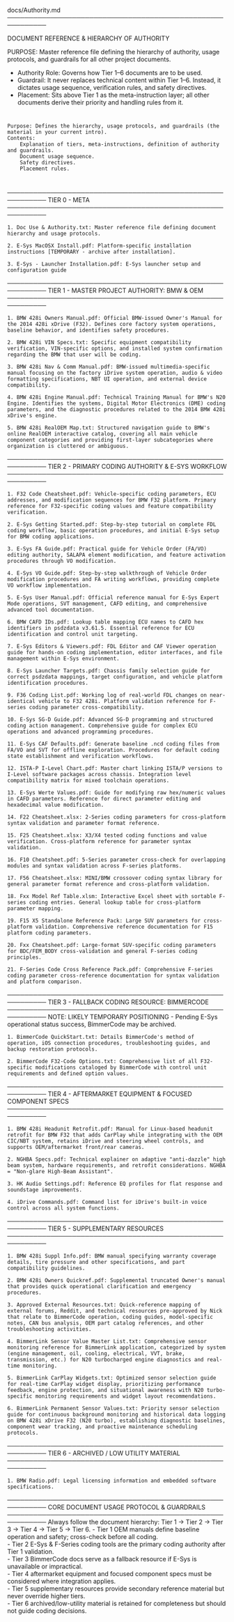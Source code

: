 docs/Authority.md
───────────────────────────────────────────────────────────

DOCUMENT REFERENCE & HIERARCHY OF AUTHORITY

PURPOSE:
Master reference file defining the hierarchy of authority, usage protocols, and guardrails for all other project documents.  
- Authority Role: Governs how Tier 1–6 documents are to be used.  
- Guardrail: It never replaces technical content within Tier 1–6. Instead, it dictates usage sequence, verification rules, and safety directives.  
- Placement: Sits above Tier 1 as the meta-instruction layer; all other documents derive their priority and handling rules from it.

# 
    Purpose: Defines the hierarchy, usage protocols, and guardrails (the material in your current intro).
    Contents:
        Explanation of tiers, meta-instructions, definition of authority and guardrails.
        Document usage sequence.
        Safety directives.
        Placement rules.
#

───────────────────────────────────────────────────────────
TIER 0 - META
───────────────────────────────────────────────────────────

    1. Doc Use & Authority.txt: Master reference file defining document hierarchy and usage protocols.

    2. E-Sys MacOSX Install.pdf: Platform-specific installation instructions [TEMPORARY - archive after installation].

    3. E-Sys - Launcher Installation.pdf: E-Sys launcher setup and configuration guide

───────────────────────────────────────────────────────────
TIER 1 - MASTER PROJECT AUTHORITY: BMW & OEM
───────────────────────────────────────────────────────────

    1. BMW 428i Owners Manual.pdf: Official BMW-issued Owner's Manual for the 2014 428i xDrive (F32). Defines core factory system operations, baseline behavior, and identifies safety procedures.

    2. BMW 428i VIN Specs.txt: Specific equipment compatibility verification, VIN-specific options, and installed system confirmation regarding the BMW that user will be coding.

    3. BMW 428i Nav & Comm Manual.pdf: BMW-issued multimedia-specific manual focusing on the factory iDrive system operation, audio & video formatting specifications, NBT UI operation, and external device compatibility.

    4. BMW 428i Engine Manual.pdf: Technical Training Manual for BMW's N20 Engine. Identifies the systems, Digital Motor Electronics (DME) coding parameters, and the diagnostic procedures related to the 2014 BMW 428i xDrive's engine.

    5. BMW 428i RealOEM Map.txt: Structured navigation guide to BMW's online RealOEM interactive catalog, covering all main vehicle component categories and providing first-layer subcategories where organization is cluttered or ambiguous.

───────────────────────────────────────────────────────────
TIER 2 - PRIMARY CODING AUTHORITY & E-SYS WORKFLOW
───────────────────────────────────────────────────────────

    1. F32 Code Cheatsheet.pdf: Vehicle-specific coding parameters, ECU addresses, and modification sequences for BMW F32 platform. Primary reference for F32-specific coding values and feature compatibility verification.

    2. E-Sys Getting Started.pdf: Step-by-step tutorial on complete FDL coding workflow, basic operation procedures, and initial E-Sys setup for BMW coding applications.

    3. E-Sys FA Guide.pdf: Practical guide for Vehicle Order (FA/VO) editing authority, SALAPA element modification, and feature activation procedures through VO modification.

    4. E-Sys VO Guide.pdf: Step-by-step walkthrough of Vehicle Order modification procedures and FA writing workflows, providing complete VO workflow implementation.

    5. E-Sys User Manual.pdf: Official reference manual for E-Sys Expert Mode operations, SVT management, CAFD editing, and comprehensive advanced tool documentation.

    6. BMW CAFD IDs.pdf: Lookup table mapping ECU names to CAFD hex identifiers in psdzdata v3.61.5. Essential reference for ECU identification and control unit targeting.

    7. E-Sys Editors & Viewers.pdf: FDL Editor and CAF Viewer operation guide for hands-on coding implementation, editor interfaces, and file management within E-Sys environment.

    8. E-Sys Launcher Targets.pdf: Chassis family selection guide for correct psdzdata mappings, target configuration, and vehicle platform identification procedures.

    9. F36 Coding List.pdf: Working log of real-world FDL changes on near-identical vehicle to F32 428i. Platform validation reference for F-series coding parameter cross-compatibility.

    10. E-Sys SG-D Guide.pdf: Advanced SG-D programming and structured coding action management. Comprehensive guide for complex ECU operations and advanced programming procedures.

    11. E-Sys CAF Defaults.pdf: Generate baseline .ncd coding files from FA/VO and SVT for offline exploration. Procedures for default coding state establishment and verification workflows.

    12. ISTA-P I-Level Chart.pdf: Master chart linking ISTA/P versions to I-Level software packages across chassis. Integration level compatibility matrix for mixed toolchain operations.

    13. E-Sys Werte Values.pdf: Guide for modifying raw hex/numeric values in CAFD parameters. Reference for direct parameter editing and hexadecimal value modification.

    14. F22 Cheatsheet.xlsx: 2-Series coding parameters for cross-platform syntax validation and parameter format reference.

    15. F25 Cheatsheet.xlsx: X3/X4 tested coding functions and value verification. Cross-platform reference for parameter syntax validation.

    16. F10 Cheatsheet.pdf: 5-Series parameter cross-check for overlapping modules and syntax validation across F-series platforms.

    17. F56 Cheatsheet.xlsx: MINI/BMW crossover coding syntax library for general parameter format reference and cross-platform validation.

    18. Fxx Model Ref Table.xlsm: Interactive Excel sheet with sortable F-series coding entries. General lookup table for cross-platform parameter mapping.

    19. F15 X5 Standalone Reference Pack: Large SUV parameters for cross-platform validation. Comprehensive reference documentation for F15 platform coding parameters.

    20. Fxx Cheatsheet.pdf: Large-format SUV-specific coding parameters for BDC/FEM_BODY cross-validation and general F-series coding principles.

    21. F-Series Code Cross Reference Pack.pdf: Comprehensive F-series coding parameter cross-reference documentation for syntax validation and platform comparison.

───────────────────────────────────────────────────────────
TIER 3 - FALLBACK CODING RESOURCE: BIMMERCODE
───────────────────────────────────────────────────────────
NOTE: LIKELY TEMPORARY POSITIONING - Pending E-Sys operational status success, BimmerCode may be archived.

    1. BimmerCode QuickStart.txt: Details BimmerCode's method of operation, iOS connection procedures, troubleshooting guides, and backup restoration protocols.

    2. BimmerCode F32-Code Options.txt: Comprehensive list of all F32-specific modifications cataloged by BimmerCode with control unit requirements and defined option values.

───────────────────────────────────────────────────────────
TIER 4 - AFTERMARKET EQUIPMENT & FOCUSED COMPONENT SPECS
───────────────────────────────────────────────────────────

    1. BMW 428i Headunit Retrofit.pdf: Manual for Linux-based headunit retrofit for BMW F32 that adds CarPlay while integrating with the OEM CIC/NBT system, retains iDrive and steering wheel controls, and supports OEM/aftermarket front/rear cameras.

    2. NGHBA Specs.pdf: Technical explainer on adaptive "anti-dazzle" high beam system, hardware requirements, and retrofit considerations. NGHBA = "Non-glare High-Beam Assistant".

    3. HK Audio Settings.pdf: Reference EQ profiles for flat response and soundstage improvements.

    4. iDrive Commands.pdf: Command list for iDrive's built-in voice control across all system functions.

───────────────────────────────────────────────────────────
TIER 5 - SUPPLEMENTARY RESOURCES
───────────────────────────────────────────────────────────

    1. BMW 428i Suppl Info.pdf: BMW manual specifying warranty coverage details, tire pressure and other specifications, and part compatibility guidelines.

    2. BMW 428i Owners Quickref.pdf: Supplemental truncated Owner's manual that provides quick operational clarification and emergency procedures.

    3. Approved External Resources.txt: Quick-reference mapping of external forums, Reddit, and technical resources pre-approved by Nick that relate to BimmerCode operation, coding guides, model-specific notes, CAN bus analysis, OEM part catalog references, and other troubleshooting activities.

    4. BimmerLink Sensor Value Master List.txt: Comprehensive sensor monitoring reference for BimmerLink application, categorized by system (engine management, oil, cooling, electrical, VVT, brake, transmission, etc.) for N20 turbocharged engine diagnostics and real-time monitoring.

    5. BimmerLink CarPlay Widgets.txt: Optimized sensor selection guide for real-time CarPlay widget display, prioritizing performance feedback, engine protection, and situational awareness with N20 turbo-specific monitoring requirements and widget layout recommendations.

    6. BimmerLink Permanent Sensor Values.txt: Priority sensor selection guide for continuous background monitoring and historical data logging on BMW 428i xDrive F32 (N20 turbo), establishing diagnostic baselines, component wear tracking, and proactive maintenance scheduling protocols.

───────────────────────────────────────────────────────────
TIER 6 - ARCHIVED / LOW UTILITY MATERIAL
───────────────────────────────────────────────────────────

    1. BMW Radio.pdf: Legal licensing information and embedded software specifications.

───────────────────────────────────────────────────────────
CORE DOCUMENT USAGE PROTOCOL & GUARDRAILS
───────────────────────────────────────────────────────────
Always follow the document hierarchy: Tier 1 → Tier 2 → Tier 3 → Tier 4 → Tier 5 → Tier 6.
    - Tier 1 OEM manuals define baseline operation and safety; cross-check before all coding.  
    - Tier 2 E-Sys & F-Series coding tools are the primary coding authority after Tier 1 validation.  
    - Tier 3 BimmerCode docs serve as a fallback resource if E-Sys is unavailable or impractical.  
    - Tier 4 aftermarket equipment and focused component specs must be considered where integration applies.  
    - Tier 5 supplementary resources provide secondary reference material but never override higher tiers.  
    - Tier 6 archived/low-utility material is retained for completeness but should not guide coding decisions.  
